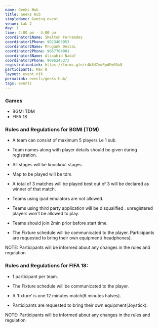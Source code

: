```yaml
---
name: Geeks Hub
title: Geeks Hub
simpleName: Gaming event
venue: Lab 2
day: 1
time: 2:00 pm - 4:00 pm
coordinator1Name: Shelton Fernandes	
coordinator1Phone: 9823403953
coordinator2Name: Mrugank Dessai	
coordinator2Phone: 9067704001
coordinator3Name: Alzaahid Nadaf	
coordinator3Phone: 9096245373
registrationLink: https://forms.gle/r4b8N7mwPpdFm93x8
participants: Max 8
layout: event.njk
permalink: events/geeks-hub/
tags: events
---
```


### Games

- BGMI TDM
- FIFA 18 

### Rules and Regulations for BGMI (TDM)

- A team can consist of maximum 5 players i.e 1 sub.
- Team names along with player details should be given during registration.
- All stages will be knockout stages. 
- Map to be played will be tdm. 
- A total of 3 matches will be played best out of 3 will be declared as winner of that match.
- Teams using ipad emulators are not allowed.
- Teams using third party application will be disqualified . unregistered players won't be allowed to play.
- Teams should join 2min prior before start time.

- The Fixture schedule will be communicated to the player.
Participants are requested to bring their own equipment( headphones).

NOTE: Participants will be informed about any changes in the rules and regulation  

### Rules and Regulations for FIFA 18:

- 1 participant per team.

- The Fixture schedule will be communicated to the player.

- A ‘fixture’ is one 12 minutes match(6 minutes halves).

- Participants are requested to bring their own equipment(Joystick).

NOTE: Participants will be informed about any changes in the rules and regulation  

